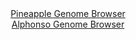 <div id="Pineapple_Genome_Browser" align="center">
  <a href="https://igv.org/app/?sessionURL=blob:zZNdb9owFIb_i6VWmxQSJyGkiYQm2gKldINBGWurKjpJnOA2sVPbJFDEf59bbdpNJ5WLTZNyYR_54z2Pn.xQTYSknKEQOabtmbaNDCRXvJlDWRXkC5REojCDQhIDCZIRQVhCULhDGUgFi9mV3rlSqpKhZVFVtUpgOTela0IJz5xBI82El9YZLwqIuQDFhbROBdTconndakgMVWXqu13Ts1JQYEFRrTiT3KoIy6NGnxf9KkU5YbwkUbkuFH0NEOk8OmNqZvCpt5z3koRIOSbbUdrtjUe9b25_cTvsnN0uJhfLRWd5PKc5A7UWpFsHa7ws.tfliJ23g1H8_dJ3J.yM.PTzkXt.3N9UVBDZtX3bd33_xPM1GMpSsvmfetYfPbBvMe1frpwjZzD14nz6GHjXM1E_sMQZjIbyzc5P0N5ABU_W2gSUrIQf2thwccfwnE7rZWifGBgHmo_gFIV39wZSApJHvfxuh9S20r4gSZ7Wr.oYiIuUCBS2Aox9Owgcr.23cRDYe2OH1qL4e3AHi1ngY6fnOJ0oo4XSMqeRZJU0gTGzTjIzfz6Q5s1lrgJM48HTaHChNqea62Y7Of36wneb3PyBp4H09a.PqJt9T6p_4t57gpgqPlS42uHqCmSikTxOHsbn7WY8pO3hYFvdwNu_2otKh8HJuChB6fW6oqc_natBUGBKF2oqaUwLqrZLzZE3KLQdV6uLEl5w7SISefwBG9iwPfzxt6Lu_n7_Aw--">Pineapple Genome Browser</a>
</div>
<div id="Alphonso_Genome_Browser" align="center">
  <a href="https://igv.org/app/?sessionURL=blob:zZJfb5swFMW_i6VWm0QA4wABKZrSf2nXam2TpWlSVcgBA14BO7aBhCjffV61aS.r1DxsmuQH..ra95zj3w40REjKKhACx4SuCSEwgMxZO8UlL8gXXBIJwhQXkhhAkJQIUsUEhDuQYqnwbHKjb.ZKcRlaFlW8V.IqY6ZEJi5xxyrcSjNmpXXKigKvmMCKCWmdCNwwi2ZNryUrzLmpZyPTtRKssIULnrNKMouTKota_V70qxRlpGIlicq6UPRVQKT1aI2JmeJPo_l0FMdEymuyvUqGo.ur0QM6ny3H3ulydns5n3nz4ynNKqxqQYY37XgxXw7WRd0u7vpbp3Pm50fOyU26Rs3LETo7Pt9wKogcQh_6yPcDz9fR0Cohm__JtV70QOdXbHT6yO.78dIW2rGH7MsN4lv5.K3L7__ofAD2BihYXGsWQJwLP4S2gWzPcB2v92MLB4ZtBzofwSgIn54NoASOX3T70w6oLdfEAEnW9Ss8BmAiIQKEvcC2fRgEjtv3.3YQwL2xA7Uo_l64F7NJ4NvOyHG8KKWF0jgnkay4NHFVmU2cmll3YJpHzgVM6gFan90t3c2S0vgE8RKms9QJBm.kaQA9_PULtdX3aPon5L1HiKlWh.KWdylzb_PPgk0mvHjow0t8djvu0PTr4s14DosmZaLESvfrij7.5K3BguJK6UJDJV3RgqrtXKfIWhBCB2lsQcwKpjkEIlt9sA3bgK798TeeaP.8_w4-">Alphonso Genome Browser</a>
</div>
